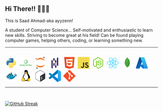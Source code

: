 <!-- [![Ayyzenn](./img/img.png)](https://ayyzenn.dev) -->



## Hi There!! 🙋🏻‍♂️
This is Saad Ahmad-aka ayyzenn! 

A student of Computer Science… Self-motivated and enthusiastic to learn new skills. Striving to become great at his field! Can be found playing computer games, helping others, coding, or learning something new.

<hr>
<br>
<div>
    <img src="https://github.com/devicons/devicon/blob/master/icons/python/python-original.svg" title="Python" alt="Python" width="40" height="40"/>&nbsp;
    <img src="https://github.com/devicons/devicon/blob/master/icons/anaconda/anaconda-original-wordmark.svg" title="Anaconda" alt="Anaconda" width="40" height="40"/>&nbsp;
    <img src="https://github.com/devicons/devicon/blob/master/icons/jupyter/jupyter-original.svg" title="Jupyter" alt="Jupyter" width="40" height="40"/>&nbsp;
    <img src="https://github.com/devicons/devicon/blob/master/icons/pandas/pandas-original.svg" title="Pandas" alt="Pandas" width="40" height="40"/>&nbsp;
    <img src="https://github.com/devicons/devicon/blob/master/icons/html5/html5-original.svg" title="Html5" alt="Html5" width="40" height="40"/>&nbsp;
    <img src="https://github.com/devicons/devicon/blob/master/icons/javascript/javascript-original.svg" title="Javascript" alt="Javascript" width="40" height="40"/>&nbsp;
    <img src="https://github.com/devicons/devicon/blob/master/icons/nodejs/nodejs-original.svg" title="Nodejs" alt="Nodejs " width="40" height="40"/>&nbsp;
    <img src="https://github.com/devicons/devicon/blob/master/icons/react/react-original.svg"  title="React" alt="React" width="40" height="40"/>&nbsp;
    <img src="https://github.com/devicons/devicon/blob/master/icons/mongodb/mongodb-original.svg" title="Mongodb" alt="Mongodb" width="40" height="40"/>&nbsp;
    <img src="https://github.com/devicons/devicon/blob/master/icons/azure/azure-original.svg" title="Azure" alt="Azure" width="40" height="40"/>&nbsp;
    <img src="https://github.com/devicons/devicon/blob/master/icons/docker/docker-original.svg" title="Docker" alt="Docker" width="40" height="40"/>&nbsp;
    <img src="https://github.com/devicons/devicon/blob/master/icons/linux/linux-original.svg" title="Linux" alt="Linux" width="40" height="40"/>&nbsp;
    <img src="https://github.com/devicons/devicon/blob/master/icons/bash/bash-original.svg" title="Bash" alt="Bash" width="40" height="40"/>&nbsp;
    <img src="https://github.com/devicons/devicon/blob/master/icons/vscode/vscode-original.svg" title="VScode" alt="VScode" width="40" height="40"/>&nbsp;
    <img src="https://github.com/devicons/devicon/blob/master/icons/git/git-original.svg" title="Git" alt="Git" width="40" height="40"/>&nbsp;
  </div>
<hr>
<br>
  
<!-- [![Ayyzenn's GitHub stats](https://github-readme-stats.vercel.app/api?username=ayyzenn&show_icons=true&theme=merko)](https://github.com/anuraghazra/github-readme-stats) -->

[![GitHub Streak](https://github-readme-streak-stats.herokuapp.com/?user=DenverCoder1&theme=dark)](https://git.io/streak-stats)

